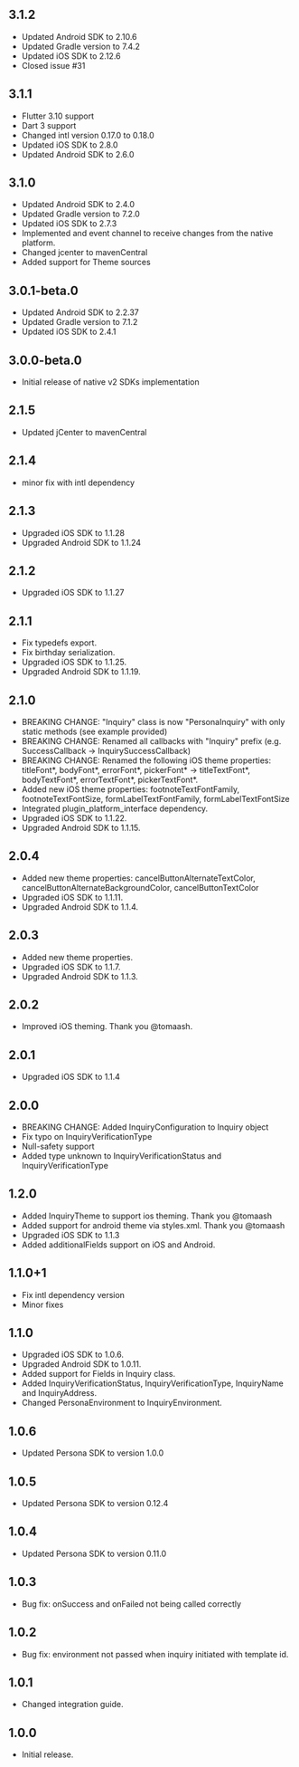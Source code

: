 ## 3.1.2

- Updated Android SDK to 2.10.6
- Updated Gradle version to 7.4.2 
- Updated iOS SDK to 2.12.6
- Closed issue #31

## 3.1.1

* Flutter 3.10 support
* Dart 3 support
* Changed intl version 0.17.0 to 0.18.0
* Updated iOS SDK to 2.8.0
* Updated Android SDK to 2.6.0

## 3.1.0

* Updated Android SDK to 2.4.0
* Updated Gradle version to 7.2.0
* Updated iOS SDK to 2.7.3
* Implemented and event channel to receive changes from the native platform.
* Changed jcenter to mavenCentral
* Added support for Theme sources

## 3.0.1-beta.0

* Updated Android SDK to 2.2.37
* Updated Gradle version to 7.1.2
* Updated iOS SDK to 2.4.1

## 3.0.0-beta.0

* Initial release of native v2 SDKs implementation

## 2.1.5

* Updated jCenter to mavenCentral

## 2.1.4

* minor fix with intl dependency

## 2.1.3

* Upgraded iOS SDK to 1.1.28
* Upgraded Android SDK to 1.1.24

## 2.1.2

* Upgraded iOS SDK to 1.1.27

## 2.1.1

* Fix typedefs export.
* Fix birthday serialization.
* Upgraded iOS SDK to 1.1.25.
* Upgraded Android SDK to 1.1.19.

## 2.1.0

* BREAKING CHANGE: "Inquiry" class is now "PersonaInquiry" with only static methods (see example provided)
* BREAKING CHANGE: Renamed all callbacks with "Inquiry" prefix (e.g. SuccessCallback -> InquirySuccessCallback)
* BREAKING CHANGE: Renamed the following iOS theme properties: titleFont*, bodyFont*, errorFont*, pickerFont* -> titleTextFont*, bodyTextFont*, errorTextFont*, pickerTextFont*.
* Added new iOS theme properties: footnoteTextFontFamily, footnoteTextFontSize, formLabelTextFontFamily, formLabelTextFontSize
* Integrated plugin_platform_interface dependency.
* Upgraded iOS SDK to 1.1.22.
* Upgraded Android SDK to 1.1.15.

## 2.0.4

* Added new theme properties: cancelButtonAlternateTextColor, cancelButtonAlternateBackgroundColor, cancelButtonTextColor
* Upgraded iOS SDK to 1.1.11.
* Upgraded Android SDK to 1.1.4.

## 2.0.3

* Added new theme properties.
* Upgraded iOS SDK to 1.1.7.
* Upgraded Android SDK to 1.1.3.

## 2.0.2

* Improved iOS theming. Thank you @tomaash.

## 2.0.1

* Upgraded iOS SDK to 1.1.4
 
## 2.0.0

* BREAKING CHANGE: Added InquiryConfiguration to Inquiry object
* Fix typo on InquiryVerificationType 
* Null-safety support
* Added type unknown to InquiryVerificationStatus and InquiryVerificationType

## 1.2.0

* Added InquiryTheme to support ios theming. Thank you @tomaash
* Added support for android theme via styles.xml. Thank you @tomaash
* Upgraded iOS SDK to 1.1.3
* Added additionalFields support on iOS and Android.

## 1.1.0+1

* Fix intl dependency version
* Minor fixes

## 1.1.0

* Upgraded iOS SDK to 1.0.6.
* Upgraded Android SDK to 1.0.11.
* Added support for Fields in Inquiry class.
* Added InquiryVerificationStatus, InquiryVerificationType, InquiryName and InquiryAddress.
* Changed PersonaEnvironment to InquiryEnvironment.

## 1.0.6

* Updated Persona SDK to version 1.0.0

## 1.0.5

* Updated Persona SDK to version 0.12.4

## 1.0.4

* Updated Persona SDK to version 0.11.0

## 1.0.3

* Bug fix: onSuccess and onFailed not being called correctly

## 1.0.2

* Bug fix: environment not passed when inquiry initiated with template id. 

## 1.0.1

* Changed integration guide.

## 1.0.0

* Initial release.